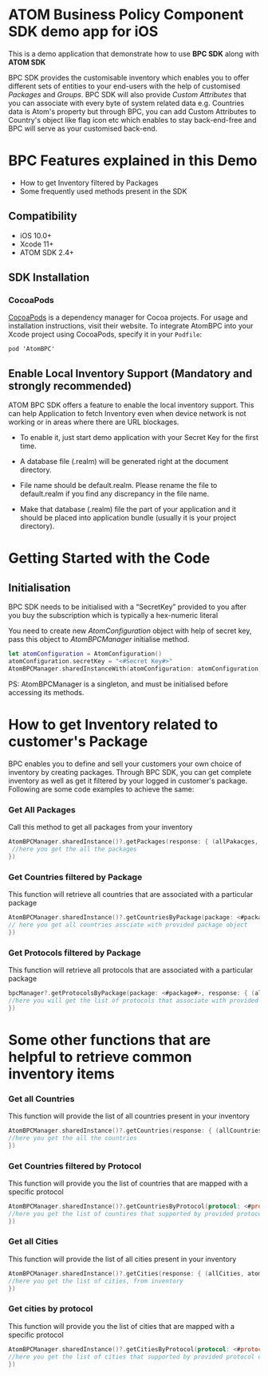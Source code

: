 # ATOM Business Policy Component SDK demo app for iOS


This is a demo application that demonstrate how to use ****BPC SDK**** along with ****ATOM SDK****

BPC SDK provides the customisable inventory which enables you to offer different sets of entities to your end-users with the help of customised *_Packages_* and *_Groups_*. BPC SDK will also provide *_Custom Attributes_* that you can associate with every byte of system related data e.g. Countries data is Atom's property but through BPC, you can add Custom Attributes to Country's object like flag icon etc which enables to stay back-end-free and BPC will serve as your customised back-end.

# BPC Features explained in this Demo

* How to get Inventory filtered by Packages
* Some frequently used methods present in the SDK

## Compatibility

-   iOS 10.0+
-   Xcode 11+
-   ATOM SDK 2.4+

## SDK Installation

### CocoaPods
[CocoaPods](https://cocoapods.org/) is a dependency manager for Cocoa projects. For usage and installation instructions, visit their website. To integrate AtomBPC into your Xcode project using CocoaPods, specify it in your `Podfile`:

```podfile
pod 'AtomBPC'
```
  ## Enable Local Inventory Support (Mandatory and strongly recommended)

ATOM BPC SDK offers a feature to enable the local inventory support. This can help Application to fetch Inventory even when device network is not working or in areas where there are URL blockages.

* To enable it, just start demo application with your Secret Key for the first time.
* A database file (.realm) will be generated right at the document directory.
* File name should be default.realm. Please rename the file to default.realm if you find any discrepancy in the file name.

* Make that database (.realm) file the part of your application  and it should be placed into application bundle (usually it is your project directory).

# Getting Started with the Code

## Initialisation
BPC SDK needs to be initialised with a “SecretKey” provided to you after you buy the subscription which is typically a hex-numeric literal

You need to create new *_AtomConfiguration_* object  with help of secret key, pass this object to *_AtomBPCManager_* initialise method.

  
``` Swift
let atomConfiguration = AtomConfiguration()
atomConfiguration.secretKey = "<#Secret Key#>"
AtomBPCManager.sharedInstanceWith(atomConfiguration: atomConfiguration)
```
PS: AtomBPCManager is a singleton, and must be initialised before accessing its methods.
  

# How to get Inventory related to customer's Package

BPC enables you to define and sell your customers your own choice of inventory by creating packages. Through BPC SDK, you can get complete inventory as well as get it filtered by your logged in customer's package. Following are some code examples to achieve the same:
  

### Get All Packages

Call this method to get all packages from your inventory

``` Swift
AtomBPCManager.sharedInstance()?.getPackages(response: { (allPakacges, atomException) in
 //here you get the all the packages
})
```  

### Get Countries filtered by Package

This function will retrieve all countries that are associated with a particular package
``` Swift
AtomBPCManager.sharedInstance()?.getCountriesByPackage(package: <#package#>, response: { (allCountries, atomException) in
// here you get all countries assciate with provided package object
})
```
### Get Protocols filtered by Package

This function will retrieve all protocols that are associated with a particular package

``` Swift
bpcManager?.getProtocolsByPackage(package: <#package#>, response: { (allProtocols, atomException) in
//here you will get the list of protocols that associate with provided package object
})
```  

# Some other functions that are helpful to retrieve common inventory items


### Get all Countries

This function will provide the list of all countries present in your inventory

``` Swift
AtomBPCManager.sharedInstance()?.getCountries(response: { (allCountries, atomException) in
//here you get the all the countries
})
```  

### Get Countries filtered by Protocol

This function will provide you the list of countries that are mapped with a specific protocol

```Swift
AtomBPCManager.sharedInstance()?.getCountriesByProtocol(protocol: <#protocol#>, response: { (allCountries, atomException) in
//here you get the list of countires that supported by provided protocol object
})
```

### Get all Cities

This function will provide the list of all cities present in your inventory

``` Swift
AtomBPCManager.sharedInstance()?.getCities(response: { (allCities, atomException) in
//here you get the list of cities, from inventory
})
```

### Get cities by protocol
This function will provide you the list of cities that are mapped with a specific protocol

``` Swift
AtomBPCManager.sharedInstance()?.getCitiesByProtocol(protocol: <#protocol#> , response: { (allCities, atomException) in
//here you get the list of cities that supported by provided protocol object
})
```
